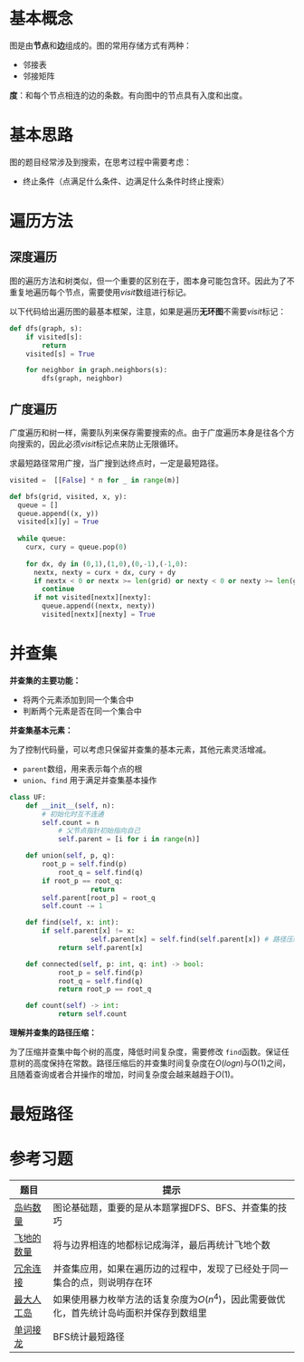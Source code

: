 # 基本概念

图是由**节点**和**边**组成的。图的常用存储方式有两种：

* 邻接表
* 邻接矩阵

**度**：和每个节点相连的边的条数。有向图中的节点具有入度和出度。

# 基本思路

图的题目经常涉及到搜索，在思考过程中需要考虑：

* 终止条件（点满足什么条件、边满足什么条件时终止搜索）

# 遍历方法

## 深度遍历

图的遍历方法和树类似，但一个重要的区别在于，图本身可能包含环。因此为了不重复地遍历每个节点，需要使用$visit$数组进行标记。

以下代码给出遍历图的最基本框架，注意，如果是遍历**无环图**不需要$visit$标记：

```python
def dfs(graph, s):
    if visited[s]:
        return
    visited[s] = True

    for neighbor in graph.neighbors(s):
        dfs(graph, neighbor)
```

## 广度遍历

广度遍历和树一样，需要队列来保存需要搜索的点。由于广度遍历本身是往各个方向搜索的，因此必须$visit$标记点来防止无限循环。

求最短路径常用广搜，当广搜到达终点时，一定是最短路径。

```python
visited =  [[False] * n for _ in range(m)]

def bfs(grid, visited, x, y):
  queue = [] 
  queue.append((x, y)) 
  visited[x][y] = True 
  
  while queue: 
    curx, cury = queue.pop(0)
  
    for dx, dy in (0,1),(1,0),(0,-1),(-1,0):
      nextx, nexty = curx + dx, cury + dy
      if nextx < 0 or nextx >= len(grid) or nexty < 0 or nexty >= len(grid[0]): 
        continue
      if not visited[nextx][nexty]:
        queue.append((nextx, nexty)) 
        visited[nextx][nexty] = True
```

# 并查集

**并查集的主要功能：**

* 将两个元素添加到同一个集合中
* 判断两个元素是否在同一个集合中

**并查集基本元素：**

为了控制代码量，可以考虑只保留并查集的基本元素，其他元素灵活增减。

* `parent`数组，用来表示每个点的根
* `union`、`find` 用于满足并查集基本操作

```python
class UF:
	def __init__(self, n):
		# 初始化时互不连通
		self.count = n
        	# 父节点指针初始指向自己
        	self.parent = [i for i in range(n)]

	def union(self, p, q):
		root_p = self.find(p)
        	root_q = self.find(q)
		if root_p == root_q:
            		return
		self.parent[root_p] = root_q
		self.count -= 1

	def find(self, x: int):
		if self.parent[x] != x:
            		self.parent[x] = self.find(self.parent[x]) # 路径压缩
        	return self.parent[x]

	def connected(self, p: int, q: int) -> bool:
        	root_p = self.find(p)
        	root_q = self.find(q)
        	return root_p == root_q

	def count(self) -> int:
        	return self.count
```

**理解并查集的路径压缩：**

为了压缩并查集中每个树的高度，降低时间复杂度，需要修改 `find`函数。保证任意树的高度保持在常数。路径压缩后的并查集时间复杂度在$O(logn)$与$O(1)$之间，且随着查询或者合并操作的增加，时间复杂度会越来越趋于$O(1)$。

# 最短路径

# 参考习题

| 题目                                                           | 提示                                                                                       |
| -------------------------------------------------------------- | ------------------------------------------------------------------------------------------ |
| [岛屿数量](https://leetcode.cn/problems/number-of-islands/)       | 图论基础题，重要的是从本题掌握DFS、BFS、并查集的技巧                                       |
| [飞地的数量](https://leetcode.cn/problems/number-of-enclaves/)    | 将与边界相连的地都标记成海洋，最后再统计飞地个数                                           |
| [冗余连接](https://leetcode.cn/problems/redundant-connection/)    | 并查集应用，如果在遍历边的过程中，发现了已经处于同一集合的点，则说明存在环                 |
| [最大人工岛](https://leetcode.cn/problems/making-a-large-island/) | 如果使用暴力枚举方法的话复杂度为$O(n^4)$，因此需要做优化，首先统计岛屿面积并保存到数组里 |
| [单词接龙](https://leetcode.cn/problems/word-ladder/)             | BFS统计最短路径                                                                            |
